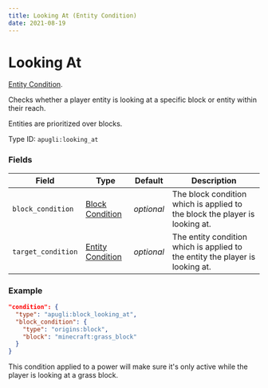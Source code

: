 ```yaml
---
title: Looking At (Entity Condition)
date: 2021-08-19
---
```


# Looking At

[Entity Condition](../entity_conditions.md).

Checks whether a player entity is looking at a specific block or entity within their reach.

Entities are prioritized over blocks.

Type ID: `apugli:looking_at`

### Fields

Field  | Type | Default | Description
-------|------|---------|-------------
`block_condition` | [Block Condition](https://origins.readthedocs.io/en/latest/block_conditions/) | *optional* | The block condition which is applied to the block the player is looking at.
`target_condition` | [Entity Condition](https://origins.readthedocs.io/en/latest/entity_conditions/) | *optional* | The entity condition which is applied to the entity the player is looking at.

### Example
```json
"condition": {
  "type": "apugli:block_looking_at",
  "block_condition": {
    "type": "origins:block",
    "block": "minecraft:grass_block"
  }
}
```
This condition applied to a power will make sure it's only active while the player is looking at a grass block.